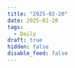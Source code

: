 ```yaml
---
title: "2025-02-20"
date: 2025-02-20
tags:
  - Daily
draft: true
hidden: false
disable_feed: false
---
```


